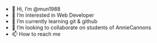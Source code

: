 - 👋 Hi, I’m @mun1988
- 👀 I’m interested in Web Developer
- 🌱 I’m currently learning git & github
- 💞️ I’m looking to collaborate on students of AnnieCannons
- 📫 How to reach me 

<!---
mun1988/mun1988 is a ✨ special ✨ repository because its `README.md` (this file) appears on your GitHub profile.
You can click the Preview link to take a look at your changes.
--->
